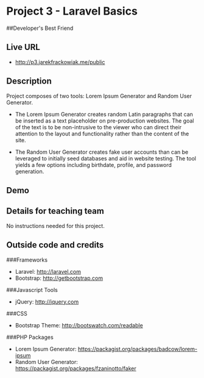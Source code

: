 # Project 3 - Laravel Basics

##Developer's Best Friend

## Live URL
* http://p3.jarekfrackowiak.me/public

## Description
Project composes of two tools: Lorem Ipsum Generator and Random User Generator.

* The Lorem Ipsum Generator creates random Latin paragraphs that can be inserted as a text placeholder
on pre-production websites.  The goal of the text is to be non-intrusive to the viewer who can direct
their attention to the layout and functionality rather than the content of the site.

* The Random User Generator creates fake user accounts than can be leveraged to initially seed databases and
aid in website testing.  The tool yields a few options including birthdate, profile, and password generation.

## Demo


## Details for teaching team
No instructions needed for this project.

## Outside code and credits
###Frameworks
* Laravel: http://laravel.com
* Bootstrap: http://getbootstrap.com

###Javascript Tools
* jQuery: http://jquery.com

###CSS
* Bootstrap Theme: http://bootswatch.com/readable

###PHP Packages
* Lorem Ipsum Generator: https://packagist.org/packages/badcow/lorem-ipsum
* Random User Generator: https://packagist.org/packages/fzaninotto/faker